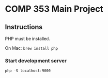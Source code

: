 # COMP 353 Main Project

## Instructions

PHP must be installed.

On Mac: `brew install php`

### Start development server

`php -S localhost:9000`
